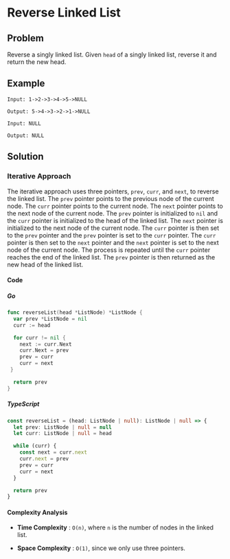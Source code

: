 # Reverse Linked List

## Problem

Reverse a singly linked list.
Given `head` of a singly linked list, reverse it and return the new head.

## Example

```text
Input: 1->2->3->4->5->NULL

Output: 5->4->3->2->1->NULL
```

```text
Input: NULL

Output: NULL
```

## Solution

### Iterative Approach

The iterative approach uses three pointers, `prev`, `curr`, and `next`, to reverse the linked list.
The `prev` pointer points to the previous node of the current node.
The `curr` pointer points to the current node.
The `next` pointer points to the next node of the current node.
The `prev` pointer is initialized to `nil` and the `curr` pointer is initialized to the head of the linked list.
The `next` pointer is initialized to the next node of the current node.
The `curr` pointer is then set to the `prev` pointer and the `prev` pointer is set to the `curr` pointer.
The `curr` pointer is then set to the `next` pointer and the `next` pointer is set to the next node of the current node.
The process is repeated until the `curr` pointer reaches the end of the linked list.
The `prev` pointer is then returned as the new head of the linked list.

#### Code

##### Go

```go
func reverseList(head *ListNode) *ListNode {
  var prev *ListNode = nil
  curr := head

  for curr != nil {
    next := curr.Next
    curr.Next = prev
    prev = curr
    curr = next
 }

  return prev
}
```

##### TypeScript

```typescript
const reverseList = (head: ListNode | null): ListNode | null => {
  let prev: ListNode | null = null
  let curr: ListNode | null = head

  while (curr) {
    const next = curr.next
    curr.next = prev
    prev = curr
    curr = next
  }

  return prev
}
```

#### Complexity Analysis

- **Time Complexity** : `O(n)`, where `n` is the number of nodes in the linked list.

- **Space Complexity** : `O(1)`, since we only use three pointers.
